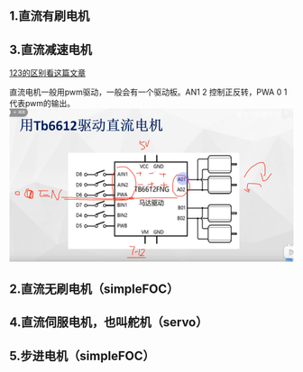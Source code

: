 
## 1.直流有刷电机



## 3.直流减速电机
[123的区别看这篇文章](https://www.bilibili.com/read/cv6425129/)

直流电机一般用pwm驱动，一般会有一个驱动板。AN1 2 控制正反转，PWA 0 1 代表pwm的输出。
![](images/电机的种类和用途_image_1.png)




## 2.直流无刷电机（simpleFOC）


## 4.直流伺服电机，也叫舵机（servo）


## 5.步进电机（simpleFOC）





